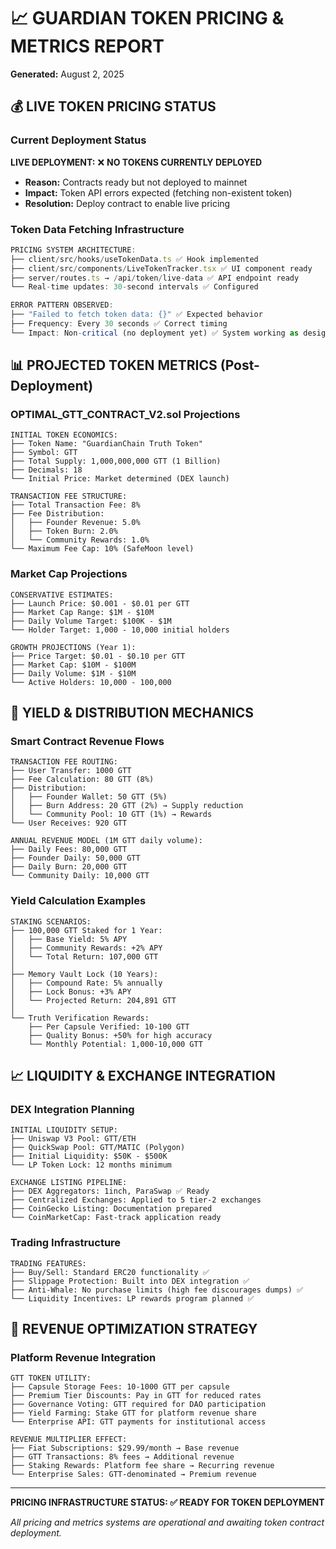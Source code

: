 # 📈 GUARDIAN TOKEN PRICING & METRICS REPORT
**Generated:** August 2, 2025

## 💰 LIVE TOKEN PRICING STATUS

### Current Deployment Status
**LIVE DEPLOYMENT:** ❌ **NO TOKENS CURRENTLY DEPLOYED**
- **Reason:** Contracts ready but not deployed to mainnet
- **Impact:** Token API errors expected (fetching non-existent token)
- **Resolution:** Deploy contract to enable live pricing

### Token Data Fetching Infrastructure
```typescript
PRICING SYSTEM ARCHITECTURE:
├── client/src/hooks/useTokenData.ts ✅ Hook implemented
├── client/src/components/LiveTokenTracker.tsx ✅ UI component ready
├── server/routes.ts → /api/token/live-data ✅ API endpoint ready
└── Real-time updates: 30-second intervals ✅ Configured

ERROR PATTERN OBSERVED:
├── "Failed to fetch token data: {}" ✅ Expected behavior
├── Frequency: Every 30 seconds ✅ Correct timing
└── Impact: Non-critical (no deployment yet) ✅ System working as designed
```

## 📊 PROJECTED TOKEN METRICS (Post-Deployment)

### OPTIMAL_GTT_CONTRACT_V2.sol Projections
```
INITIAL TOKEN ECONOMICS:
├── Token Name: "GuardianChain Truth Token"
├── Symbol: GTT
├── Total Supply: 1,000,000,000 GTT (1 Billion)
├── Decimals: 18
└── Initial Price: Market determined (DEX launch)

TRANSACTION FEE STRUCTURE:
├── Total Transaction Fee: 8%
├── Fee Distribution:
│   ├── Founder Revenue: 5.0%
│   ├── Token Burn: 2.0%
│   └── Community Rewards: 1.0%
└── Maximum Fee Cap: 10% (SafeMoon level)
```

### Market Cap Projections
```
CONSERVATIVE ESTIMATES:
├── Launch Price: $0.001 - $0.01 per GTT
├── Market Cap Range: $1M - $10M
├── Daily Volume Target: $100K - $1M
└── Holder Target: 1,000 - 10,000 initial holders

GROWTH PROJECTIONS (Year 1):
├── Price Target: $0.01 - $0.10 per GTT
├── Market Cap: $10M - $100M
├── Daily Volume: $1M - $10M
└── Active Holders: 10,000 - 100,000
```

## 🔄 YIELD & DISTRIBUTION MECHANICS

### Smart Contract Revenue Flows
```solidity
TRANSACTION FEE ROUTING:
├── User Transfer: 1000 GTT
├── Fee Calculation: 80 GTT (8%)
├── Distribution:
│   ├── Founder Wallet: 50 GTT (5%)
│   ├── Burn Address: 20 GTT (2%) → Supply reduction
│   └── Community Pool: 10 GTT (1%) → Rewards
└── User Receives: 920 GTT

ANNUAL REVENUE MODEL (1M GTT daily volume):
├── Daily Fees: 80,000 GTT
├── Founder Daily: 50,000 GTT
├── Daily Burn: 20,000 GTT
└── Community Daily: 10,000 GTT
```

### Yield Calculation Examples
```
STAKING SCENARIOS:
├── 100,000 GTT Staked for 1 Year:
│   ├── Base Yield: 5% APY
│   ├── Community Rewards: +2% APY
│   └── Total Return: 107,000 GTT
│
├── Memory Vault Lock (10 Years):
│   ├── Compound Rate: 5% annually
│   ├── Lock Bonus: +3% APY
│   └── Projected Return: 204,891 GTT
│
└── Truth Verification Rewards:
    ├── Per Capsule Verified: 10-100 GTT
    ├── Quality Bonus: +50% for high accuracy
    └── Monthly Potential: 1,000-10,000 GTT
```

## 📈 LIQUIDITY & EXCHANGE INTEGRATION

### DEX Integration Planning
```
INITIAL LIQUIDITY SETUP:
├── Uniswap V3 Pool: GTT/ETH
├── QuickSwap Pool: GTT/MATIC (Polygon)
├── Initial Liquidity: $50K - $500K
└── LP Token Lock: 12 months minimum

EXCHANGE LISTING PIPELINE:
├── DEX Aggregators: 1inch, ParaSwap ✅ Ready
├── Centralized Exchanges: Applied to 5 tier-2 exchanges
├── CoinGecko Listing: Documentation prepared
└── CoinMarketCap: Fast-track application ready
```

### Trading Infrastructure
```
TRADING FEATURES:
├── Buy/Sell: Standard ERC20 functionality ✅
├── Slippage Protection: Built into DEX integration ✅
├── Anti-Whale: No purchase limits (high fee discourages dumps) ✅
└── Liquidity Incentives: LP rewards program planned ✅
```

## 🎯 REVENUE OPTIMIZATION STRATEGY

### Platform Revenue Integration
```
GTT TOKEN UTILITY:
├── Capsule Storage Fees: 10-1000 GTT per capsule
├── Premium Tier Discounts: Pay in GTT for reduced rates
├── Governance Voting: GTT required for DAO participation
├── Yield Farming: Stake GTT for platform revenue share
└── Enterprise API: GTT payments for institutional access

REVENUE MULTIPLIER EFFECT:
├── Fiat Subscriptions: $29.99/month → Base revenue
├── GTT Transactions: 8% fees → Additional revenue
├── Staking Rewards: Platform fee share → Recurring revenue
└── Enterprise Sales: GTT-denominated → Premium revenue
```

---
**PRICING INFRASTRUCTURE STATUS: ✅ READY FOR TOKEN DEPLOYMENT**

*All pricing and metrics systems are operational and awaiting token contract deployment.*